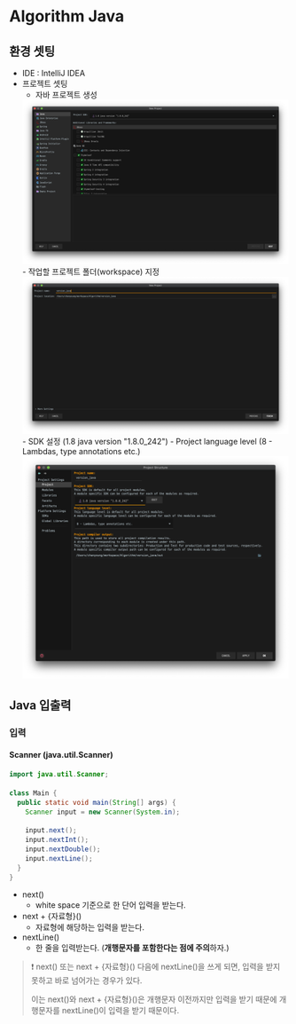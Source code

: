 # Algorithm Java

## 환경 셋팅

- IDE : IntelliJ IDEA
- 프로젝트 셋팅
    - 자바 프로젝트 생성
    <img src="./img/1.png" />
    - 작업할 프로젝트 폴더(workspace) 지정
    <img src="./img/2.png" />
    - SDK 설정 (1.8 java version "1.8.0_242")
    - Project language level (8 - Lambdas, type annotations etc.)
    <img src="./img/3.png" />

## Java 입출력

### 입력

#### Scanner (java.util.Scanner)

```java
import java.util.Scanner;

class Main {
  public static void main(String[] args) {
    Scanner input = new Scanner(System.in);
    
    input.next();
    input.nextInt();
    input.nextDouble();
    input.nextLine();
  }
}
```

- next()
  - white space 기준으로 한 단어 입력을 받는다.
- next + {자료형}()
  - 자료형에 해당하는 입력을 받는다.
- nextLine()
  - 한 줄을 입력받는다. (**개행문자를 포함한다는 점에 주의**하자.)

> :exclamation: next() 또는 next + {자료형}() 다음에 nextLine()을 쓰게 되면, 입력을 받지 못하고 바로 넘어가는 경우가 있다.
>
> 이는 next()와 next + {자료형}()은 개행문자 이전까지만 입력을 받기 때문에 개행문자를 nextLine()이 입력을 받기 때문이다.